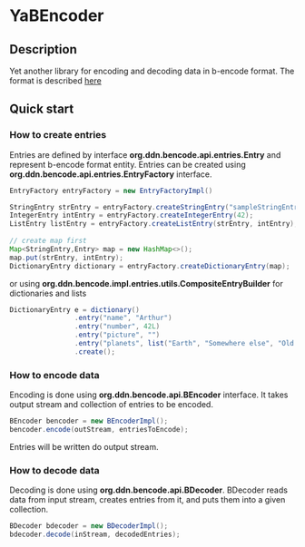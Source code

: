# YaBEncoder
## Description
Yet another library for encoding and decoding data in b-encode format. The format is described [here](https://wiki.theory.org/BitTorrentSpecification#Bencoding)

## Quick start
### How to create entries
Entries are defined by interface **org.ddn.bencode.api.entries.Entry** and represent b-encode format entity.
Entries can be created using **org.ddn.bencode.api.entries.EntryFactory** interface.
```java
EntryFactory entryFactory = new EntryFactoryImpl()

StringEntry strEntry = entryFactory.createStringEntry("sampleStringEntry");
IntegerEntry intEntry = entryFactory.createIntegerEntry(42);
ListEntry listEntry = entryFactory.createListEntry(strEntry, intEntry);
    
// create map first
Map<StringEntry,Entry> map = new HashMap<>();
map.put(strEntry, intEntry);
DictionaryEntry dictionary = entryFactory.createDictionaryEntry(map);
```
or using **org.ddn.bencode.impl.entries.utils.CompositeEntryBuilder** for dictionaries and lists
```java
DictionaryEntry e = dictionary()
                .entry("name", "Arthur")
                .entry("number", 42L)
                .entry("picture", "")
                .entry("planets", list("Earth", "Somewhere else", "Old Earth"))
                .create();
```
### How to encode data
Encoding is done using **org.ddn.bencode.api.BEncoder** interface. It takes output stream and collection of entries to be encoded. 
```java
BEncoder bencoder = new BEncoderImpl();
bencoder.encode(outStream, entriesToEncode);
```
Entries will be written do output stream.


### How to decode data
Decoding is done using **org.ddn.bencode.api.BDecoder**. BDecoder reads data from input stream, creates entries from it, and puts them into a given collection.
```java
BDecoder bdecoder = new BDecoderImpl();
bdecoder.decode(inStream, decodedEntries);
```

